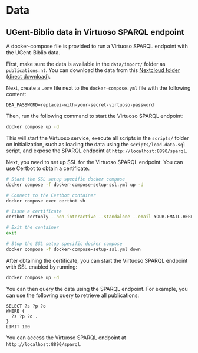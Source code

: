 # Data

## UGent-Biblio data in Virtuoso SPARQL endpoint

A docker-compose file is provided to run a Virtuoso SPARQL endpoint with the UGent-Biblio data.

First, make sure the data is available in the `data/import/` folder as `publications.nt`. You can download the data from this [Nextcloud folder](https://cloud.ilabt.imec.be/index.php/s/mofLEFe4EwHZ39p) ([direct download](https://cloud.ilabt.imec.be/index.php/s/mofLEFe4EwHZ39p/download/publications.nt)).

Next, create a `.env` file next to the `docker-compose.yml` file with the following content:

```env
DBA_PASSWORD=replacei-with-your-secret-virtuoso-password
```

Then, run the following command to start the Virtuoso SPARQL endpoint:

```bash
docker compose up -d
```

This will start the Virtuoso service, execute all scripts in the `scripts/` folder on initialization, such as loading the data using the `scripts/load-data.sql` script, and expose the SPARQL endpoint at `http://localhost:8890/sparql`.

Next, you need to set up SSL for the Virtuoso SPARQL endpoint. You can use Certbot to obtain a certificate.

```bash
# Start the SSL setup specific docker compose
docker compose -f docker-compose-setup-ssl.yml up -d

# Connect to the Certbot container
docker compose exec certbot sh

# Issue a certificate
certbot certonly --non-interactive --standalone --email YOUR.EMAIL.HERE --agree-tos -d DOMAIN.HERE

# Exit the container
exit

# Stop the SSL setup specific docker compose
docker compose -f docker-compose-setup-ssl.yml down
```

After obtaining the certificate, you can start the Virtuoso SPARQL endpoint with SSL enabled by running:

```bash
docker compose up -d
```

You can then query the data using the SPARQL endpoint. For example, you can use the following query to retrieve all publications:

```sparql
SELECT ?s ?p ?o
WHERE {
  ?s ?p ?o .
}
LIMIT 100
```

You can access the Virtuoso SPARQL endpoint at `http://localhost:8890/sparql`.
